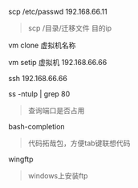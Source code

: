 scp /etc/passwd  192.168.66.11

> scp /目录/迁移文件 目的ip

vm clone 虚拟机名称

vm setip 虚拟机 192.168.66.66

ssh 192.168.66.66

ss -ntulp | grep 80

> 查询端口是否占用

bash-completion

> 代码拓哉包，方便tab键联想代码

wingftp

> windows上安装ftp